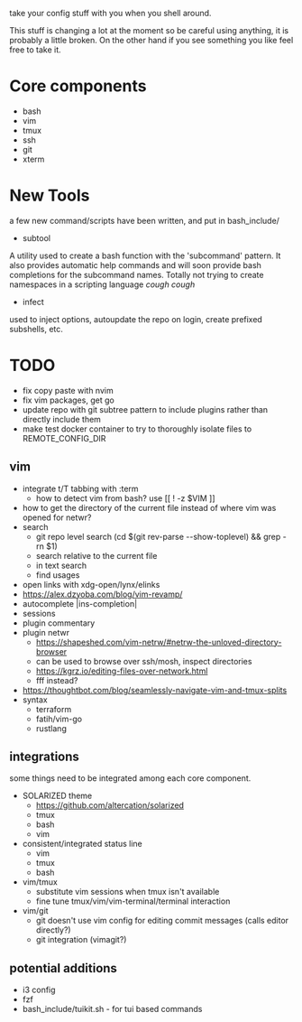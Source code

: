 take your config stuff with you when you shell around.

This stuff is changing a lot at the moment so be careful using anything, it is probably a little broken. On the other hand if you see something you like feel free to take it.

# Core components

* bash
* vim
* tmux
* ssh
* git
* xterm


# New Tools

a few new command/scripts have been written, and put in bash_include/


* subtool

A utility used to create a bash function with the 'subcommand' pattern. It also provides automatic help commands and will soon provide bash completions for the subcommand names. Totally not trying to create namespaces in a scripting language *cough cough*

* infect

used to inject options, autoupdate the repo on login, create prefixed subshells, etc.

# TODO

* fix copy paste with nvim
* fix vim packages, get go
* update repo with git subtree pattern to include plugins rather than directly include them
* make test docker container to try to thoroughly isolate files to REMOTE_CONFIG_DIR

## vim

* integrate t/T tabbing with :term
    * how to detect vim from bash? use [[ ! -z $VIM ]]
* how to get the directory of the current file instead of where vim was opened for netwr?
* search
    * git repo level search (cd $(git rev-parse --show-toplevel) && grep -rn $1)
    * search relative to the current file
    * in text search
    * find usages
* open links with xdg-open/lynx/elinks
* https://alex.dzyoba.com/blog/vim-revamp/
* autocomplete |ins-completion|
* sessions
* plugin commentary
* plugin netwr
    - https://shapeshed.com/vim-netrw/#netrw-the-unloved-directory-browser
    - can be used to browse over ssh/mosh, inspect directories
    - https://kgrz.io/editing-files-over-network.html
    - fff instead?
* https://thoughtbot.com/blog/seamlessly-navigate-vim-and-tmux-splits
* syntax
    * terraform
    * fatih/vim-go
    * rustlang

## integrations

some things need to be integrated among each core component.

* SOLARIZED theme
    - https://github.com/altercation/solarized
    - tmux
    - bash
    - vim
* consistent/integrated status line
    - vim
    - tmux
    - bash
* vim/tmux
    * substitute vim sessions when tmux isn't available
    * fine tune tmux/vim/vim-terminal/terminal interaction
* vim/git
    * git doesn't use vim config for editing commit messages (calls editor directly?)
    * git integration (vimagit?)

## potential additions
* i3 config
* fzf
* bash_include/tuikit.sh - for tui based commands 
